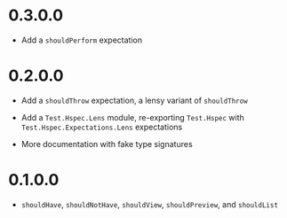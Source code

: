 0.3.0.0
=======

  * Add a `shouldPerform` expectation

0.2.0.0
=======

  * Add a `shouldThrow` expectation, a lensy variant of `shouldThrow`

  * Add a `Test.Hspec.Lens` module, re-exporting `Test.Hspec` with
`Test.Hspec.Expectations.Lens` expectations

  * More documentation with fake type signatures

0.1.0.0
=======

  * `shouldHave`, `shouldNotHave`, `shouldView`, `shouldPreview`, and `shouldList`
